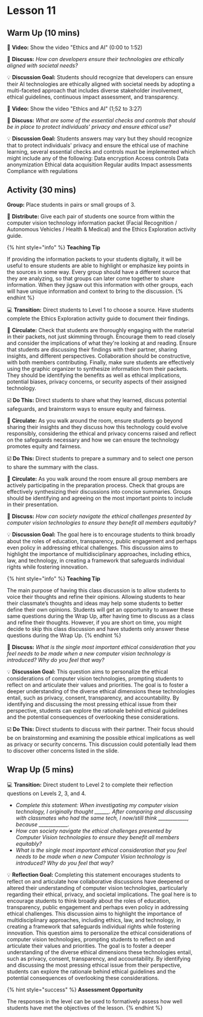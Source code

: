 # Lesson 11

## Warm Up (10 mins)

🎥 **Video:** Show the video "Ethics and AI" (0:00 to 1:52)

💬 **Discuss:** _How can developers ensure their technologies are ethically aligned with societal needs?_

💡 **Discussion Goal:** Students should recognize that developers can ensure their AI technologies are ethically aligned with societal needs by adopting a multi-faceted approach that includes diverse stakeholder involvement, ethical guidelines, continuous impact assessment, and transparency.

🎥 **Video:** Show the video "Ethics and AI" (1;52 to 3:27)

💬 **Discuss:** _What are some of the essential checks and controls that should be in place to protect individuals' privacy and ensure ethical use?_

💡 **Discussion Goal:** Students answers may vary but they should recognize that to protect individuals' privacy and ensure the ethical use of machine learning, several essential checks and controls must be implemented which might include any of the following: Data encryption Access controls Data anonymization Ethical data acquisition Regular audits Impact assessments Compliance with regulations

## Activity (30 mins)

**Group:** Place students in pairs or small groups of 3.

📄 **Distribute:** Give each pair of students one source from within the computer vision technology information packet (Facial Recognition / Autonomous Vehicles / Health & Medical) and the Ethics Exploration activity guide.

{% hint style="info" %}
**Teaching Tip**

If providing the information packets to your students digitally, it will be useful to ensure students are able to highlight or emphasize key points in the sources in some way. Every group should have a different source that they are analyzing, so that groups can later come together to share information. When they jigsaw out this information with other groups, each will have unique information and context to bring to the discussion.
{% endhint %}

💻 **Transition:** Direct students to Level 1 to choose a source. Have students complete the Ethics Exploration activity guide to document their findings.

🔁 **Circulate:** Check that students are thoroughly engaging with the material in their packets, not just skimming through. Encourage them to read closely and consider the implications of what they're looking at and reading. Ensure that students are discussing their findings with their partner, sharing insights, and different perspectives. Collaboration should be constructive, with both members contributing. Finally, make sure students are effectively using the graphic organizer to synthesize information from their packets. They should be identifying the benefits as well as ethical implications, potential biases, privacy concerns, or security aspects of their assigned technology.

☑️ **Do This:** Direct students to share what they learned, discuss potential safeguards, and brainstorm ways to ensure equity and fairness.

🔁 **Circulate:** As you walk around the room, ensure students go beyond sharing their insights and they discuss how this technology could evolve responsibly, considering the ethical and privacy concerns raised and reflect on the safeguards necessary and how we can ensure the technology promotes equity and fairness.

☑️ **Do This:** Direct students to prepare a summary and to select one person to share the summary with the class.

🔁 **Circulate:** As you walk around the room ensure all group members are actively participating in the preparation process. Check that groups are effectively synthesizing their discussions into concise summaries. Groups should be identifying and agreeing on the most important points to include in their presentation.

💬 **Discuss:** _How can society navigate the ethical challenges presented by computer vision technologies to ensure they benefit all members equitably?_

💡 **Discussion Goal:** The goal here is to encourage students to think broadly about the roles of education, transparency, public engagement and perhaps even policy in addressing ethical challenges. This discussion aims to highlight the importance of multidisciplinary approaches, including ethics, law, and technology, in creating a framework that safeguards individual rights while fostering innovation.

{% hint style="info" %}
**Teaching Tip**

The main purpose of having this class discussion is to allow students to voice their thoughts and refine their opinions. Allowing students to hear their classmate’s thoughts and ideas may help some students to better define their own opinions. Students will get an opportunity to answer these same questions during the Wrap Up, after having time to discuss as a class and refine their thoughts. However, if you are short on time, you might decide to skip this class discussion and have students only answer these questions during the Wrap Up.
{% endhint %}

💬 **Discuss:** _What is the single most important ethical consideration that you feel needs to be made when a new computer vision technology is introduced? Why do you feel that way?_

💡 **Discussion Goal:** This question aims to personalize the ethical considerations of computer vision technologies, prompting students to reflect on and articulate their values and priorities. The goal is to foster a deeper understanding of the diverse ethical dimensions these technologies entail, such as privacy, consent, transparency, and accountability. By identifying and discussing the most pressing ethical issue from their perspective, students can explore the rationale behind ethical guidelines and the potential consequences of overlooking these considerations.

☑️ **Do This:** Direct students to discuss with their partner. Their focus should be on brainstorming and examining the possible ethical implications as well as privacy or security concerns. This discussion could potentially lead them to discover other concerns listed in the slide.

## Wrap Up (5 mins)

💻 **Transition:** Direct student to Level 2 to complete their reflection questions on Levels 2, 3, and 4.

* _Complete this statement: When investigating my computer vision technology, I originally thought \_\_\_\_\_\_. After comparing and discussing with classmates who had the same tech, I now/still think \_\_\_\_\_\_\_\_\_\_\_\_, because \_\_\_\_\_\_\_\_\_\_\_\_._
* _How can society navigate the ethical challenges presented by Computer Vision technologies to ensure they benefit all members equitably?_
* _What is the single most important ethical consideration that you feel needs to be made when a new Computer Vision technology is introduced? Why do you feel that way?_

💡 **Reflection Goal:** Completing this statement encourages students to reflect on and articulate how collaborative discussions have deepened or altered their understanding of computer vision technologies, particularly regarding their ethical, privacy, and societal implications. The goal here is to encourage students to think broadly about the roles of education, transparency, public engagement and perhaps even policy in addressing ethical challenges. This discussion aims to highlight the importance of multidisciplinary approaches, including ethics, law, and technology, in creating a framework that safeguards individual rights while fostering innovation. This question aims to personalize the ethical considerations of computer vision technologies, prompting students to reflect on and articulate their values and priorities. The goal is to foster a deeper understanding of the diverse ethical dimensions these technologies entail, such as privacy, consent, transparency, and accountability. By identifying and discussing the most pressing ethical issue from their perspective, students can explore the rationale behind ethical guidelines and the potential consequences of overlooking these considerations.

{% hint style="success" %}
**Assessment Opportunity**

The responses in the level can be used to formatively assess how well students have met the objectives of the lesson.
{% endhint %}

